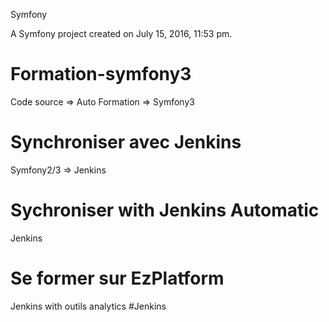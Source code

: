 Symfony


A Symfony project created on July 15, 2016, 11:53 pm.

# Formation-symfony3
Code source => Auto Formation => Symfony3
# Synchroniser avec Jenkins
Symfony2/3 => Jenkins
# Sychroniser with Jenkins Automatic
Jenkins
# Se former sur EzPlatform
Jenkins with outils analytics
#Jenkins
